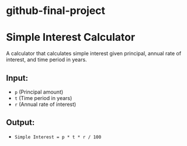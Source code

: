 # github-final-project

# Simple Interest Calculator  
A calculator that calculates simple interest given principal, annual rate of interest, and time period in years.  

## Input:  
- `p` (Principal amount)  
- `t` (Time period in years)  
- `r` (Annual rate of interest)  

## Output:  
- `Simple Interest = p * t * r / 100`
